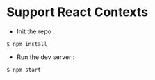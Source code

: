 # Support React Contexts

- Init the repo :

```shell
$ npm install
```

- Run the dev server :

```shell
$ npm start
```

